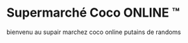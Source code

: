 Supermarché Coco ONLINE ™
=================

bienvenu au supair marchez coco online
putains de randoms